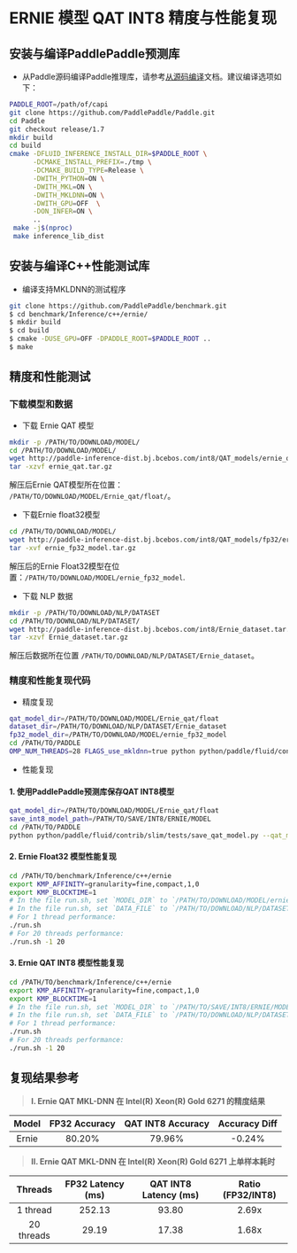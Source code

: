 # ERNIE 模型 QAT INT8 精度与性能复现

## 安装与编译PaddlePaddle预测库

- 从Paddle源码编译Paddle推理库，请参考[从源码编译](https://www.paddlepaddle.org.cn/documentation/docs/zh/1.5/advanced_usage/deploy/inference/build_and_install_lib_cn.html#id15)文档。建议编译选项如下：

```bash
PADDLE_ROOT=/path/of/capi
git clone https://github.com/PaddlePaddle/Paddle.git
cd Paddle
git checkout release/1.7
mkdir build
cd build
cmake -DFLUID_INFERENCE_INSTALL_DIR=$PADDLE_ROOT \
      -DCMAKE_INSTALL_PREFIX=./tmp \
      -DCMAKE_BUILD_TYPE=Release \
      -DWITH_PYTHON=ON \
      -DWITH_MKL=ON \
      -DWITH_MKLDNN=ON \
      -DWITH_GPU=OFF  \
      -DON_INFER=ON \
      ..
 make -j$(nproc)
 make inference_lib_dist
```

## 安装与编译C++性能测试库

- 编译支持MKLDNN的测试程序

```bash
git clone https://github.com/PaddlePaddle/benchmark.git
$ cd benchmark/Inference/c++/ernie/
$ mkdir build
$ cd build
$ cmake -DUSE_GPU=OFF -DPADDLE_ROOT=$PADDLE_ROOT ..
$ make
```

## 精度和性能测试

### 下载模型和数据
* 下载 Ernie QAT 模型
```bash
mkdir -p /PATH/TO/DOWNLOAD/MODEL/
cd /PATH/TO/DOWNLOAD/MODEL/
wget http://paddle-inference-dist.bj.bcebos.com/int8/QAT_models/ernie_qat.tar.gz
tar -xzvf ernie_qat.tar.gz
```
解压后Ernie QAT模型所在位置： `/PATH/TO/DOWNLOAD/MODEL/Ernie_qat/float/`。

* 下载Ernie float32模型
```bash
cd /PATH/TO/DOWNLOAD/MODEL/
wget http://paddle-inference-dist.bj.bcebos.com/int8/QAT_models/fp32/ernie_fp32_model.tar.gz 
tar -xvf ernie_fp32_model.tar.gz
```
解压后的Ernie Float32模型在位置：`/PATH/TO/DOWNLOAD/MODEL/ernie_fp32_model`.

* 下载 NLP 数据
```bash
mkdir -p /PATH/TO/DOWNLOAD/NLP/DATASET
cd /PATH/TO/DOWNLOAD/NLP/DATASET/
wget http://paddle-inference-dist.bj.bcebos.com/int8/Ernie_dataset.tar.gz
tar -xzvf Ernie_dataset.tar.gz
```
解压后数据所在位置 `/PATH/TO/DOWNLOAD/NLP/DATASET/Ernie_dataset`。

### 精度和性能复现代码
* 精度复现

```bash
qat_model_dir=/PATH/TO/DOWNLOAD/MODEL/Ernie_qat/float
dataset_dir=/PATH/TO/DOWNLOAD/NLP/DATASET/Ernie_dataset
fp32_model_dir=/PATH/TO/DOWNLOAD/MODEL/ernie_fp32_model
cd /PATH/TO/PADDLE
OMP_NUM_THREADS=28 FLAGS_use_mkldnn=true python python/paddle/fluid/contrib/slim/tests/qat_int8_nlp_comparison.py --qat_model=${qat_model_dir} --fp32_model=${fp32_model_dir} --infer_data=${dataset_dir}/1.8w.bs1 --labels=${dataset_dir}/label.xnli.dev --batch_size=50 --batch_num=0 --quantized_ops="fc,reshape2,transpose2" --acc_diff_threshold=0.01 
```

* 性能复现

#### 1. 使用PaddlePaddle预测库保存QAT INT8模型
```bash
qat_model_dir=/PATH/TO/DOWNLOAD/MODEL/Ernie_qat/float
save_int8_model_path=/PATH/TO/SAVE/INT8/ERNIE/MODEL
cd /PATH/TO/PADDLE
python python/paddle/fluid/contrib/slim/tests/save_qat_model.py --qat_model_path=${qat_model_dir} --int8_model_save_path=${save_int8_model_path} --quantized_ops="fc,reshape2,transpose2"
```
#### 2. Ernie Float32 模型性能复现
```bash
cd /PATH/TO/benchmark/Inference/c++/ernie
export KMP_AFFINITY=granularity=fine,compact,1,0
export KMP_BLOCKTIME=1 
# In the file run.sh, set `MODEL_DIR` to `/PATH/TO/DOWNLOAD/MODEL/ernie_fp32_model`
# In the file run.sh, set `DATA_FILE` to `/PATH/TO/DOWNLOAD/NLP/DATASET/Ernie_dataset/1.8w.bs1`
# For 1 thread performance:
./run.sh
# For 20 threads performance:
./run.sh -1 20
```

#### 3. Ernie QAT INT8 模型性能复现
```bash
cd /PATH/TO/benchmark/Inference/c++/ernie
export KMP_AFFINITY=granularity=fine,compact,1,0
export KMP_BLOCKTIME=1 
# In the file run.sh, set `MODEL_DIR` to `/PATH/TO/SAVE/INT8/ERNIE/MODEL`
# In the file run.sh, set `DATA_FILE` to `/PATH/TO/DOWNLOAD/NLP/DATASET/Ernie_dataset/1.8w.bs1`
# For 1 thread performance:
./run.sh
# For 20 threads performance:
./run.sh -1 20
```

## 复现结果参考

>**I. Ernie QAT MKL-DNN 在 Intel(R) Xeon(R) Gold 6271 的精度结果**

|     Model    |  FP32 Accuracy | QAT INT8 Accuracy | Accuracy Diff |
|:------------:|:----------------------:|:----------------------:|:---------:|
|   Ernie      |          80.20%        |         79.96%   |     -0.24%      |               


>**II. Ernie QAT MKL-DNN 在 Intel(R) Xeon(R) Gold 6271 上单样本耗时**

|     Threads  | FP32 Latency (ms) | QAT INT8 Latency (ms)    | Ratio (FP32/INT8) |
|:------------:|:----------------------:|:-------------------:|:-----------------:|
| 1 thread     |        252.13          |            93.80    |     2.69x         |
| 20 threads   |        29.19           |            17.38    |     1.68x         |

